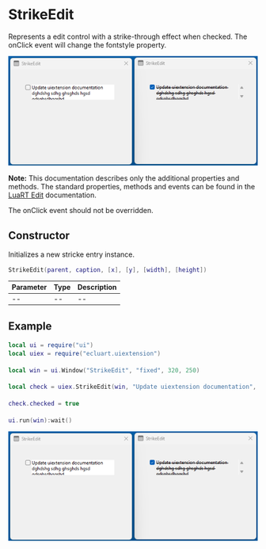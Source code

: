 # StrikeEdit

Represents a edit control with a strike-through effect when checked. The onClick event will change the fontstyle property.

![strikeedit](/docs/strikeedit/strikeedit01.png)

**Note:**
This documentation describes only the additional properties and methods.
The standard properties, methods and events can be found in the [LuaRT Edit](https://www.luart.org/doc/ui/Edit.html) documentation.

The onClick event should not be overridden.

## Constructor

Initializes a new stricke entry instance.

```Lua
StrikeEdit(parent, caption, [x], [y], [width], [height])
```

Parameter | Type | Description
---|---|---
-- | -- | --

## Example

```Lua
local ui = require("ui")
local uiex = require("ecluart.uiextension")

local win = ui.Window("StrikeEdit", "fixed", 320, 250)

local check = uiex.StrikeEdit(win, "Update uiextension documentation", 40, 40, 250, 40)

check.checked = true

ui.run(win):wait()
```

![strikeedit](/docs/strikeedit/strikeedit01.png)

